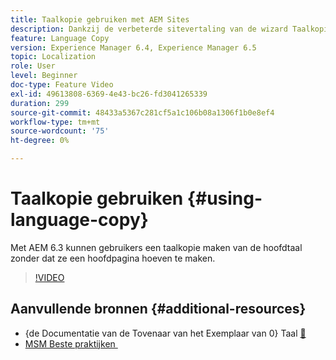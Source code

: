 ```yaml
---
title: Taalkopie gebruiken met AEM Sites
description: Dankzij de verbeterde sitevertaling van de wizard Taalkopie maken van AEM kunnen gebruikers een taalkopie maken van de hoofdtaal zonder dat ze een hoofdpagina hoeven te maken.
feature: Language Copy
version: Experience Manager 6.4, Experience Manager 6.5
topic: Localization
role: User
level: Beginner
doc-type: Feature Video
exl-id: 49613808-6369-4e43-bc26-fd3041265339
duration: 299
source-git-commit: 48433a5367c281cf5a1c106b08a1306f1b0e8ef4
workflow-type: tm+mt
source-wordcount: '75'
ht-degree: 0%

---
```


# Taalkopie gebruiken {#using-language-copy}

Met AEM 6.3 kunnen gebruikers een taalkopie maken van de hoofdtaal zonder dat ze een hoofdpagina hoeven te maken.

>[!VIDEO](https://video.tv.adobe.com/v/17116?quality=12&learn=on)

## Aanvullende bronnen {#additional-resources}

* {de Documentatie van de Tovenaar van het Exemplaar van 0} Taal [&#128279;](https://helpx.adobe.com/nl/experience-manager/6-5/sites/administering/using/tc-wizard.html)
* [&#x200B; MSM Beste praktijken &#x200B;](https://helpx.adobe.com/nl/experience-manager/6-5/sites/administering/using/msm-best-practices.html)
